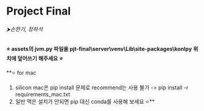 # Project Final

###### ⮞*손한기*, *장하석*

**⭐ assets의 jvm.py 파일을 pjt-final\server\venv\Lib\site-packages\konlpy 위치에 덮어쓰기 해주세요 ⭐**

**⭐ for mac
1. silicon mac은 pip install 문제로 recommend는 사용 불가
    -> pip install -r requirements_mac.txt
2. 일반 맥은 설치가 안되면 pip 대신 conda를 사용해 보세요
 ⭐**
